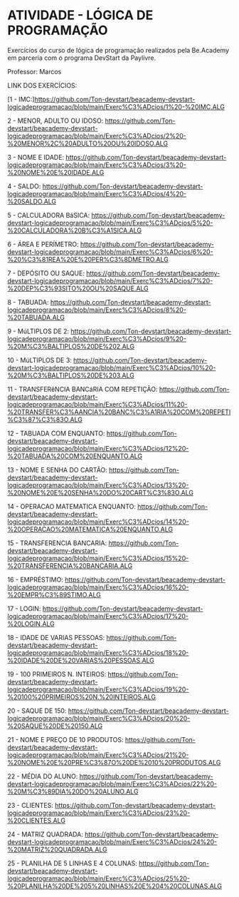 # ATIVIDADE - LÓGICA DE PROGRAMAÇÃO

Exercícios do curso de lógica de programação realizados pela Be.Academy em parceria com o programa DevStart da Paylivre.

Professor: Marcos

LINK DOS EXERCÍCIOS:

[1 - IMC:]https://github.com/Ton-devstart/beacademy-devstart-logicadeprogramacao/blob/main/Exerc%C3%ADcios/1%20-%20IMC.ALG

2 - MENOR, ADULTO OU IDOSO: https://github.com/Ton-devstart/beacademy-devstart-logicadeprogramacao/blob/main/Exerc%C3%ADcios/2%20-%20MENOR%2C%20ADULTO%20OU%20IDOSO.ALG

3 - NOME E IDADE: https://github.com/Ton-devstart/beacademy-devstart-logicadeprogramacao/blob/main/Exerc%C3%ADcios/3%20-%20NOME%20E%20IDADE.ALG

4 - SALDO: https://github.com/Ton-devstart/beacademy-devstart-logicadeprogramacao/blob/main/Exerc%C3%ADcios/4%20-%20SALDO.ALG

5 - CALCULADORA BáSICA: https://github.com/Ton-devstart/beacademy-devstart-logicadeprogramacao/blob/main/Exerc%C3%ADcios/5%20-%20CALCULADORA%20B%C3%A1SICA.ALG

6 - ÁREA E PERÍMETRO: https://github.com/Ton-devstart/beacademy-devstart-logicadeprogramacao/blob/main/Exerc%C3%ADcios/6%20-%20%C3%81REA%20E%20PER%C3%8DMETRO.ALG

7 - DEPÓSITO OU SAQUE: https://github.com/Ton-devstart/beacademy-devstart-logicadeprogramacao/blob/main/Exerc%C3%ADcios/7%20-%20DEP%C3%93SITO%20OU%20SAQUE.ALG

8 - TABUADA: https://github.com/Ton-devstart/beacademy-devstart-logicadeprogramacao/blob/main/Exerc%C3%ADcios/8%20-%20TABUADA.ALG

9 - MúLTIPLOS DE 2: https://github.com/Ton-devstart/beacademy-devstart-logicadeprogramacao/blob/main/Exerc%C3%ADcios/9%20-%20M%C3%BALTIPLOS%20DE%202.ALG

10 - MúLTIPLOS DE 3: https://github.com/Ton-devstart/beacademy-devstart-logicadeprogramacao/blob/main/Exerc%C3%ADcios/10%20-%20M%C3%BALTIPLOS%20DE%203.ALG

11 - TRANSFERêNCIA BANCáRIA COM REPETIÇÃO: https://github.com/Ton-devstart/beacademy-devstart-logicadeprogramacao/blob/main/Exerc%C3%ADcios/11%20-%20TRANSFER%C3%AANCIA%20BANC%C3%A1RIA%20COM%20REPETI%C3%87%C3%83O.ALG

12 - TABUADA COM ENQUANTO: https://github.com/Ton-devstart/beacademy-devstart-logicadeprogramacao/blob/main/Exerc%C3%ADcios/12%20-%20TABUADA%20COM%20ENQUANTO.ALG

13 - NOME E SENHA DO CARTÃO: https://github.com/Ton-devstart/beacademy-devstart-logicadeprogramacao/blob/main/Exerc%C3%ADcios/13%20-%20NOME%20E%20SENHA%20DO%20CART%C3%83O.ALG

14 - OPERACAO MATEMATICA ENQUANTO: https://github.com/Ton-devstart/beacademy-devstart-logicadeprogramacao/blob/main/Exerc%C3%ADcios/14%20-%20OPERACAO%20MATEMATICA%20ENQUANTO.ALG

15 - TRANSFERENCIA BANCARIA: https://github.com/Ton-devstart/beacademy-devstart-logicadeprogramacao/blob/main/Exerc%C3%ADcios/15%20-%20TRANSFERENCIA%20BANCARIA.ALG

16 - EMPRÉSTIMO: https://github.com/Ton-devstart/beacademy-devstart-logicadeprogramacao/blob/main/Exerc%C3%ADcios/16%20-%20EMPR%C3%89STIMO.ALG

17 - LOGIN: https://github.com/Ton-devstart/beacademy-devstart-logicadeprogramacao/blob/main/Exerc%C3%ADcios/17%20-%20LOGIN.ALG

18 - IDADE DE VARIAS PESSOAS: https://github.com/Ton-devstart/beacademy-devstart-logicadeprogramacao/blob/main/Exerc%C3%ADcios/18%20-%20IDADE%20DE%20VARIAS%20PESSOAS.ALG

19 - 100 PRIMEIROS N. INTEIROS: https://github.com/Ton-devstart/beacademy-devstart-logicadeprogramacao/blob/main/Exerc%C3%ADcios/19%20-%20100%20PRIMEIROS%20N.%20INTEIROS.ALG

20 - SAQUE DE 150: https://github.com/Ton-devstart/beacademy-devstart-logicadeprogramacao/blob/main/Exerc%C3%ADcios/20%20-%20SAQUE%20DE%20150.ALG

21 - NOME E PREÇO DE 10 PRODUTOS: https://github.com/Ton-devstart/beacademy-devstart-logicadeprogramacao/blob/main/Exerc%C3%ADcios/21%20-%20NOME%20E%20PRE%C3%87O%20DE%2010%20PRODUTOS.ALG

22 - MÉDIA DO ALUNO: https://github.com/Ton-devstart/beacademy-devstart-logicadeprogramacao/blob/main/Exerc%C3%ADcios/22%20-%20M%C3%89DIA%20DO%20ALUNO.ALG

23 - CLIENTES: https://github.com/Ton-devstart/beacademy-devstart-logicadeprogramacao/blob/main/Exerc%C3%ADcios/23%20-%20CLIENTES.ALG

24 - MATRIZ QUADRADA: https://github.com/Ton-devstart/beacademy-devstart-logicadeprogramacao/blob/main/Exerc%C3%ADcios/24%20-%20MATRIZ%20QUADRADA.ALG

25 - PLANILHA DE 5 LINHAS E 4 COLUNAS: https://github.com/Ton-devstart/beacademy-devstart-logicadeprogramacao/blob/main/Exerc%C3%ADcios/25%20-%20PLANILHA%20DE%205%20LINHAS%20E%204%20COLUNAS.ALG